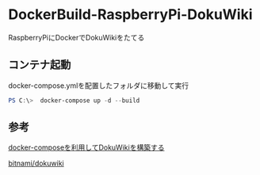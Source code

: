 # DockerBuild-RaspberryPi-DokuWiki
RaspberryPiにDockerでDokuWikiをたてる

## コンテナ起動
docker-compose.ymlを配置したフォルダに移動して実行
~~~powershell
PS C:\>  docker-compose up -d --build
~~~

## 参考
[docker-composeを利用してDokuWikiを構築する](https://mebee.info/2020/07/04/post-13052/)

[bitnami/dokuwiki](https://github.com/bitnami/bitnami-docker-dokuwiki)
